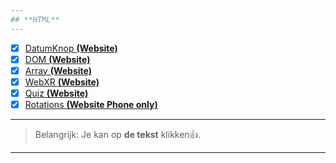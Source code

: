 ```yaml
---
## **HTML**
---
```

- [x] [DatumKnop **(Website)**](http://24114.hosts1.ma-cloud.nl/JavaExtra/ButtonKnop/Datumknop.html)
- [x] [DOM **(Website)**](http://24114.hosts1.ma-cloud.nl/JavaExtra/F1M2-JS-Javascript-2/start_1.html)
- [x] [Array **(Website)**](http://24114.hosts1.ma-cloud.nl/JavaExtra/F1M2-JS-Javascript-3-Arrays-Txt2speech/index.html)
- [x] [WebXR **(Website)**](http://24114.hosts1.ma-cloud.nl/JavaExtra/ma-webxr-master/index.html)
- [x] [Quiz **(Website)**](http://24114.hosts1.ma-cloud.nl/JavaExtra/F1M2-JS-Quiz-Javascript-main/index.html)
- [x] [Rotations **(Website Phone only)**](https://24114.hosts1.ma-cloud.nl/JavaExtra/F1M2JS-Rotation-Sensor-main/sensors.html)
---
> Belangrijk: Je kan op **de tekst** klikken👍.
---